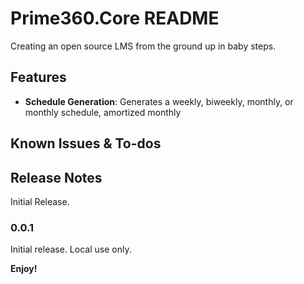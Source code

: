 # Prime360.Core README

Creating an open source LMS from the ground up in baby steps.


## Features

- **Schedule Generation**: Generates a weekly, biweekly, monthly, or monthly schedule, amortized monthly

## Known Issues & To-dos


## Release Notes

Initial Release.

### 0.0.1

Initial release. Local use only.

**Enjoy!**
